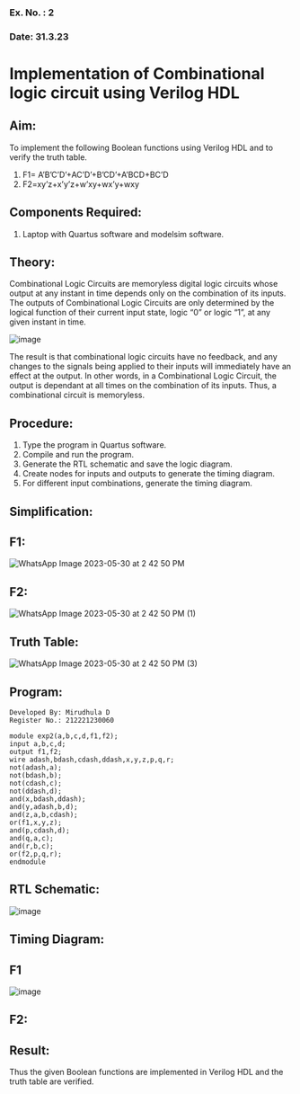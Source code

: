 ### Ex. No. : 2 
### Date: 31.3.23 
# Implementation of Combinational logic circuit using Verilog HDL
## Aim:
To implement the following Boolean functions using Verilog HDL and to verify the truth table.
1. F1= A’B’C’D’+AC’D’+B’CD’+A’BCD+BC’D
2. F2=xy’z+x’y’z+w’xy+wx’y+wxy

## Components Required:
1.	Laptop with Quartus software and modelsim software.

## Theory:
Combinational Logic Circuits are memoryless digital logic circuits whose output at any instant in time depends only on the combination of its inputs.
The outputs of Combinational Logic Circuits are only determined by the logical function of their current input state, logic “0” or logic “1”, at any given instant in time.

![image](https://github.com/rvinifa/ex.2/assets/133735746/949815d3-0912-49c7-81c0-eea1c148d48e)

The result is that combinational logic circuits have no feedback, and any changes to the signals being applied to their inputs will immediately have an effect at the output. In other words, in a Combinational Logic Circuit, the output is dependant at all times on the combination of its inputs. Thus, a combinational circuit is memoryless.

## Procedure:
1.	Type the program in Quartus software.
2.	Compile and run the program.
3.	Generate the RTL schematic and save the logic diagram.
4.	Create nodes for inputs and outputs to generate the timing diagram.
5.	For different input combinations, generate the timing diagram.

## Simplification:
## F1:

![WhatsApp Image 2023-05-30 at 2 42 50 PM](https://github.com/MIRUDHULA-DHANARAJ/ex.2/assets/94828147/1699afb0-dd3d-49ab-a591-6280f95b704c)

## F2:

![WhatsApp Image 2023-05-30 at 2 42 50 PM (1)](https://github.com/MIRUDHULA-DHANARAJ/ex.2/assets/94828147/4f6213ae-56aa-415d-a50c-3258210d5c69)



## Truth Table:

![WhatsApp Image 2023-05-30 at 2 42 50 PM (3)](https://github.com/MIRUDHULA-DHANARAJ/ex.2/assets/94828147/1a2d1e35-0b87-445b-a5bc-a210bb13e38d)





## Program:
```
Developed By: Mirudhula D
Register No.: 212221230060
```
```
module exp2(a,b,c,d,f1,f2);
input a,b,c,d;
output f1,f2;
wire adash,bdash,cdash,ddash,x,y,z,p,q,r;
not(adash,a);
not(bdash,b);
not(cdash,c);
not(ddash,d);
and(x,bdash,ddash);
and(y,adash,b,d);
and(z,a,b,cdash);
or(f1,x,y,z);
and(p,cdash,d);
and(q,a,c);
and(r,b,c);
or(f2,p,q,r);
endmodule
```

## RTL Schematic:

![image](https://github.com/MIRUDHULA-DHANARAJ/ex.2/assets/94828147/63963c28-3e1f-45eb-9c4c-4c00e3d022ab)

## Timing Diagram:

## F1

![image](https://github.com/MIRUDHULA-DHANARAJ/ex.2/assets/94828147/0bd5683b-5d98-4398-a05f-01b8f4024503)

 ## F2:
 



## Result:

Thus the given Boolean functions are implemented in Verilog HDL and the truth table are verified.



